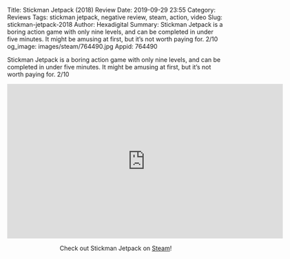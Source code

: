 Title: Stickman Jetpack (2018) Review
Date: 2019-09-29 23:55
Category: Reviews
Tags: stickman jetpack, negative review, steam, action, video
Slug: stickman-jetpack-2018
Author: Hexadigital
Summary: Stickman Jetpack is a boring action game with only nine levels, and can be completed in under five minutes. It might be amusing at first, but it’s not worth paying for. 2/10
og_image: images/steam/764490.jpg
Appid: 764490

Stickman Jetpack is a boring action game with only nine levels, and can be completed in under five minutes. It might be amusing at first, but it’s not worth paying for. 2/10

<center><iframe src="https://www.youtube.com/embed/LBI-AkUWcUU?feature=oembed" allow="accelerometer; autoplay; encrypted-media; gyroscope; picture-in-picture" width="640" height="360" frameborder="0"></iframe>

Check out Stickman Jetpack on [Steam](https://store.steampowered.com/app/764490/?curator_clanid=34633900)!</center>